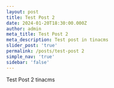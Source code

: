 ```yaml
---
layout: post
title: Test Post 2
date: 2024-01-20T18:30:00.000Z
author: admin
meta_title: Test Post 2
meta_description: Test post in tinacms
slider_post: 'true'
permalink: /posts/test-post 2
simple_nav: 'true'
sidebar: 'false'
---
```


Test Post 2 tinacms
